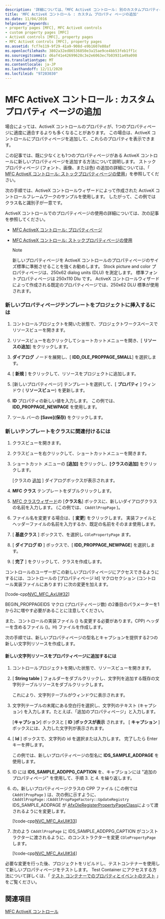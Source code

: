 ```yaml
---
description: '詳細については、「MFC ActiveX コントロール: 別のカスタムプロパティページの追加」を参照してください。'
title: 'MFC ActiveX コントロール : カスタム プロパティ ページの追加'
ms.date: 11/04/2016
helpviewer_keywords:
- property pages [MFC], MFC ActiveX controls
- custom property pages [MFC]
- ActiveX controls [MFC], property pages
- MFC ActiveX controls [MFC], property pages
ms.assetid: fcf7e119-9f29-41a9-908d-e9b1607e08af
ms.openlocfilehash: 3802a32ed86536850e3a15ae9ce4bb53feb1ff1c
ms.sourcegitcommit: d6af41e42699628c3e2e6063ec7b03931a49a098
ms.translationtype: MT
ms.contentlocale: ja-JP
ms.lasthandoff: 12/11/2020
ms.locfileid: "97203030"
---
```

# <a name="mfc-activex-controls-adding-another-custom-property-page"></a>MFC ActiveX コントロール : カスタム プロパティ ページの追加

場合によっては、ActiveX コントロールのプロパティが、1つのプロパティページに適度に適合するよりも多くなることがあります。 この場合は、ActiveX コントロールにプロパティページを追加して、これらのプロパティを表示できます。

この記事では、既に少なくとも1つのプロパティページがある ActiveX コントロールに新しいプロパティページを追加する方法について説明します。 ストックプロパティページ (フォント、画像、または色) の追加の詳細については、「 [MFC ActiveX コントロール: ストックプロパティページの使用](mfc-activex-controls-using-stock-property-pages.md)」を参照してください。

次の手順では、ActiveX コントロールウィザードによって作成された ActiveX コントロールフレームワークのサンプルを使用します。 したがって、この例ではクラス名と識別子が一意です。

ActiveX コントロールでのプロパティページの使用の詳細については、次の記事を参照してください。

- [MFC ActiveX コントロール: プロパティページ](mfc-activex-controls-property-pages.md)

- [MFC ActiveX コントロール: ストックプロパティページの使用](mfc-activex-controls-using-stock-property-pages.md)

    > [!NOTE]
    >  新しいプロパティページを ActiveX コントロールのプロパティページのサイズ標準に準拠させることを強くお勧めします。 Stock picture and color プロパティページは、250x62 dialog units (DLU) を測定します。 標準フォントプロパティページは 250x110 Dlu です。 ActiveX コントロールウィザードによって作成される既定のプロパティページでは、250x62 DLU 標準が使用されます。

### <a name="to-insert-a-new-property-page-template-into-your-project"></a>新しいプロパティページテンプレートをプロジェクトに挿入するには

1. コントロールプロジェクトを開いた状態で、プロジェクトワークスペースでリソースビューを開きます。

1. リソースビューを右クリックしてショートカットメニューを開き、[ **リソースの追加**] をクリックします。

1. **ダイアログ** ノードを展開し、[ **IDD_OLE_PROPPAGE_SMALL**] を選択します。

1. [ **新規** ] をクリックして、リソースをプロジェクトに追加します。

1. [新しいプロパティページ] テンプレートを選択して、[ **プロパティ** ] ウィンドウ ( **リソースビュー**) を更新します。

1. **ID** プロパティの新しい値を入力します。 この例では、 **IDD_PROPPAGE_NEWPAGE** を使用します。

1. ツール バーの **[Save]\(保存\)** をクリックします。

### <a name="to-associate-the-new-template-with-a-class"></a>新しいテンプレートをクラスに関連付けるには

1. クラスビューを開きます。

1. クラスビューを右クリックして、ショートカットメニューを開きます。

1. ショートカット メニューの **[追加]** をクリックし、**[クラスの追加]** をクリックします。

   [クラスの [追加](../ide/adding-a-class-visual-cpp.md#add-class-dialog-box) ] ダイアログボックスが表示されます。

1. **MFC クラス** テンプレートをダブルクリックします。

1. [MFC クラスウィザード](reference/mfc-add-class-wizard.md)の [**クラス名**] ボックスに、新しいダイアログクラスの名前を入力します。 (この例では、 `CAddtlPropPage` )。

1. ファイル名を変更する場合は、[ **変更**] をクリックします。 実装ファイルとヘッダーファイルの名前を入力するか、既定の名前をそのまま使用します。

1. [ **基底クラス** ] ボックスで、を選択し `COlePropertyPage` ます。

1. [ **ダイアログ ID** ] ボックスで、[ **IDD_PROPPAGE_NEWPAGE**] を選択します。

1. [ **完了** ] をクリックして、クラスを作成します。

コントロールのユーザーがこの新しいプロパティページにアクセスできるようにするには、コントロールの [プロパティページ Id] マクロセクション (コントロール実装ファイルにあります) に次の変更を加えます。

[!code-cpp[NVC_MFC_AxUI#32](codesnippet/cpp/mfc-activex-controls-adding-another-custom-property-page_1.cpp)]

BEGIN_PROPPAGEIDS マクロ (プロパティページ数) の2番目のパラメーターを1から2に増やす必要があることに注意してください。

また、コントロールの実装ファイル () も変更する必要があります。CPP) ヘッダーを含めるファイル ()。H) ファイルを作成します。

次の手順では、新しいプロパティページの型名とキャプションを提供する2つの新しい文字列リソースを作成します。

#### <a name="to-add-new-string-resources-to-a-property-page"></a>新しい文字列リソースをプロパティページに追加するには

1. コントロールプロジェクトを開いた状態で、リソースビューを開きます。

1. [ **String table** ] フォルダーをダブルクリックし、文字列を追加する既存の文字列テーブルリソースをダブルクリックします。

   これにより、文字列テーブルがウィンドウに表示されます。

1. 文字列テーブルの末尾にある空白行を選択し、文字列のテキスト (キャプション) を入力します。たとえば、「追加のプロパティページ」と入力します。

   [**キャプション**] ボックスと [ **ID** ]**ボックスが表示** されます。 [ **キャプション** ] ボックスには、入力した文字列が表示されます。

1. [ **Id** ] ボックスで、文字列の id を選択または入力します。 完了したら Enter キーを押します。

   この例では、新しいプロパティページの型名に **IDS_SAMPLE_ADDPAGE** を使用します。

1. ID には **IDS_SAMPLE_ADDPPG_CAPTION** を、キャプションには "追加のプロパティページ" を使用して、手順 3. と 4. を繰り返します。

1. の。新しいプロパティページクラスの CPP ファイル (この例では `CAddtlPropPage` ) は、次の例に示すように、 `CAddtlPropPage::CAddtlPropPageFactory::UpdateRegistry` IDS_SAMPLE_ADDPAGE が [AfxOleRegisterPropertyPageClass](reference/registering-ole-controls.md#afxoleregisterpropertypageclass)によって渡されるようにを変更します。

   [!code-cpp[NVC_MFC_AxUI#33](codesnippet/cpp/mfc-activex-controls-adding-another-custom-property-page_2.cpp)]

1. 次のよう `CAddtlPropPage` に IDS_SAMPLE_ADDPPG_CAPTION がコンストラクターに渡されるように、のコンストラクターを変更 `COlePropertyPage` します。

   [!code-cpp[NVC_MFC_AxUI#34](codesnippet/cpp/mfc-activex-controls-adding-another-custom-property-page_3.cpp)]

必要な変更を行った後、プロジェクトをリビルドし、テストコンテナーを使用して新しいプロパティページをテストします。 Test Container にアクセスする方法について詳しくは、「 [テスト コンテナーでのプロパティとイベントのテスト](testing-properties-and-events-with-test-container.md) 」をご覧ください。

## <a name="see-also"></a>関連項目

[MFC ActiveX コントロール](mfc-activex-controls.md)
